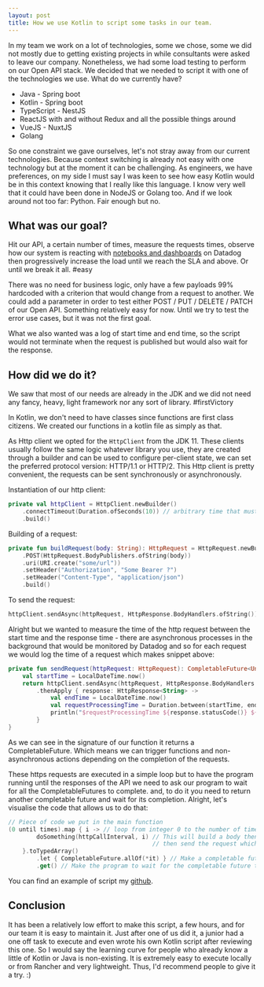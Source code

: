```yaml
---
layout: post
title: How we use Kotlin to script some tasks in our team. 
---
```


In my team we work on a lot of technologies, some we chose, some we did not mostly due to  getting existing projects in while consultants were asked to leave our company. 
Nonetheless, we had some load testing to perform on our Open API stack. We decided that we needed to script it with one of the technologies we use. What do we currently have?  
- Java - Spring boot
- Kotlin - Spring boot
- TypeScript - NestJS
- ReactJS with and without Redux and all the possible things around
- VueJS - NuxtJS
- Golang

So one constraint we gave ourselves, let's not stray away from our current technologies. Because context switching is already not easy with one technology but at the moment it can be challenging.
As engineers, we have preferences, on my side I must say I was keen to see how easy Kotlin would be in this context knowing that I really like this language. 
I know very well that it could have been done in NodeJS or Golang too. And if we look around not too far: Python. Fair enough but no. 

## What was our goal?

Hit our API, a certain number of times, measure the requests times, observe how our system is reacting with [notebooks and dashboards](https://docs.datadoghq.com/notebooks/) on Datadog then progressively increase the load until we reach the SLA and above. Or until we break it all. #easy

There was no need for business logic, only have a few payloads 99% hardcoded with a criterion that would change from a request to another. 
We could add a parameter in order to test either POST / PUT / DELETE / PATCH of our Open API. Something relatively easy for now. Until we try to test the error use cases, but it was not the first goal.

What we also wanted was a log of start time and end time, so the script would not terminate when the request is published but would also wait for the response.

## How did we do it?

We saw that most of our needs are already in the JDK and we did not need any fancy, heavy, light framework nor any sort of library. #firstVictory

In Kotlin, we don't need to have classes since functions are first class citizens. We created our functions in a kotlin file as simply as that. 

As Http client we opted for the `HttpClient` from the JDK 11. These clients usually follow the same logic whatever library you use, they are created through a builder and can be used to configure per-client state, we can set the preferred protocol version: HTTP/1.1 or HTTP/2. 
This Http client is pretty convenient, the requests can be sent synchronously or asynchronously. 

Instantiation of our http client:

```kotlin
private val httpClient = HttpClient.newBuilder()
    .connectTimeout(Duration.ofSeconds(10)) // arbitrary time that must fit your needs
    .build()
```
Building of a request: 

```kotlin
private fun buildRequest(body: String): HttpRequest = HttpRequest.newBuilder()
    .POST(HttpRequest.BodyPublishers.ofString(body))
    .uri(URI.create("some/url"))
    .setHeader("Authorization", "Some Bearer ?")
    .setHeader("Content-Type", "application/json")
    .build()
```

To send the request: 
 ```kotlin
 httpClient.sendAsync(httpRequest, HttpResponse.BodyHandlers.ofString()) 
 ```

Alright but we wanted to measure the time of the http request between the start time and the response time - there are asynchronous processes in the background that would be monitored by Datadog and so for each request we would log the time of a request which makes snippet above:

```Kotlin 
private fun sendRequest(httpRequest: HttpRequest): CompletableFuture<Unit> {
    val startTime = LocalDateTime.now()
    return httpClient.sendAsync(httpRequest, HttpResponse.BodyHandlers.ofString())
        .thenApply { response: HttpResponse<String> ->
            val endTime = LocalDateTime.now()
            val requestProcessingTime = Duration.between(startTime, endTime)
            println("$requestProcessingTime ${response.statusCode()} ${response.body()}")
        }
}
```

As we can see in the signature of our function it returns a CompletableFuture. Which means we can trigger functions and non-asynchronous actions depending on the completion of the requests. 

These https requests are executed in a simple loop but to have the program running until the responses of the API we need to ask our program to wait for all the CompletableFutures to complete. and, to do it you need to return another completable future and wait for its completion. 
Alright, let's visualise the code that allows us to do that: 

```kotlin
// Piece of code we put in the main function
(0 until times).map { i -> // loop from integer 0 to the number of times we want it.  
        doSomething(httpCallInterval, i) // This will build a body then pass it to an http requests 
                                         // then send the request which shall return a CompletableFuture
    }.toTypedArray()
        .let { CompletableFuture.allOf(*it) } // Make a completable future of all of these Completable future \o/
        .get() // Make the program to wait for the completable future to complete before exiting. 
```

You can find an example of script my [github](https://github.com/mavericks065/NIG-Kotlin-async-script).

## Conclusion

It has been a relatively low effort to make this script, a few hours, and for our team it is easy to maintain it. 
Just after one of us did it, a junior had a one off task to execute and even wrote his own Kotlin script after reviewing this one. 
So I would say the learning curve for people who already know a little of Kotlin or Java is non-existing. 
It is extremely easy to execute locally or from Rancher and very lightweight. Thus, I'd recommend people to give it a try. :) 
